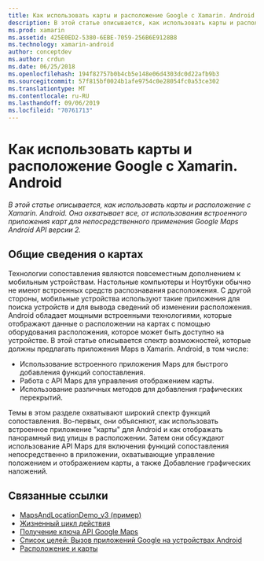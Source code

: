 ```yaml
---
title: Как использовать карты и расположение Google с Xamarin. Android
description: В этой статье описывается, как использовать карты и расположение с Xamarin. Android. Она охватывает все, от использования встроенного приложения карт для непосредственного применения Google Maps Android API версии 2.
ms.prod: xamarin
ms.assetid: 425E0ED2-5380-6EBE-7059-256B6E9128B8
ms.technology: xamarin-android
author: conceptdev
ms.author: crdun
ms.date: 06/25/2018
ms.openlocfilehash: 194f82757b0b4cb5e148e06d4303dc0d22afb9b3
ms.sourcegitcommit: 57f815bf0024b1afe9754c0e28054fc0a53ce302
ms.translationtype: MT
ms.contentlocale: ru-RU
ms.lasthandoff: 09/06/2019
ms.locfileid: "70761713"
---
```

# <a name="how-to-use-google-maps-and-location-with-xamarinandroid"></a>Как использовать карты и расположение Google с Xamarin. Android

_В этой статье описывается, как использовать карты и расположение с Xamarin. Android. Она охватывает все, от использования встроенного приложения карт для непосредственного применения Google Maps Android API версии 2._

## <a name="maps-overview"></a>Общие сведения о картах

Технологии сопоставления являются повсеместным дополнением к мобильным устройствам. Настольные компьютеры и Ноутбуки обычно не имеют встроенных средств распознавания расположения. С другой стороны, мобильные устройства используют такие приложения для поиска устройств и для вывода сведений об изменении расположения. Android обладает мощными встроенными технологиями, которые отображают данные о расположении на картах с помощью оборудования расположения, которое может быть доступно на устройстве. В этой статье описывается спектр возможностей, которые должны предлагать приложения Maps в Xamarin. Android, в том числе: 

- Использование встроенного приложения Maps для быстрого добавления функций сопоставления.
- Работа с API Maps для управления отображением карты.
- Использование различных методов для добавления графических перекрытий.

Темы в этом разделе охватывают широкий спектр функций сопоставления.
Во-первых, они объясняют, как использовать встроенное приложение "карты" для Android и как отображать панорамный вид улицы в расположении. Затем они обсуждают использование API Maps для включения функций сопоставления непосредственно в приложении, охватывающие управление положением и отображением карты, а также Добавление графических наложений.

## <a name="related-links"></a>Связанные ссылки

- [MapsAndLocationDemo_v3 (пример)](https://docs.microsoft.com/samples/xamarin/monodroid-samples/mapsandlocationdemo-v3)
- [Жизненный цикл действия](~/android/app-fundamentals/activity-lifecycle/index.md)
- [Получение ключа API Google Maps](~/android/platform/maps-and-location/maps/obtaining-a-google-maps-api-key.md)
- [Список целей: Вызов приложений Google на устройствах Android](https://developer.android.com/guide/appendix/g-app-intents.html)
- [Расположение и карты](https://developer.android.com/guide/topics/location/index.html)
